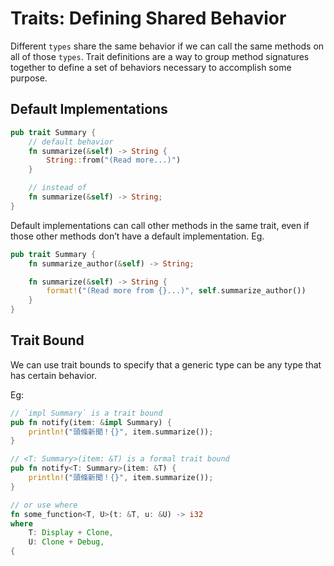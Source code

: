 # Traits: Defining Shared Behavior

Different `types` share the same behavior if we can call the same methods on all of those `types`. Trait definitions are a way to group method signatures together to define a set of behaviors necessary to accomplish some purpose.

## Default Implementations

```rust
pub trait Summary {
    // default behavior
    fn summarize(&self) -> String {
        String::from("(Read more...)")
    }

    // instead of
    fn summarize(&self) -> String;
}
```

Default implementations can call other methods in the same trait, even if those other methods don’t have a default implementation. Eg.

```rust
pub trait Summary {
    fn summarize_author(&self) -> String;

    fn summarize(&self) -> String {
        format!("(Read more from {}...)", self.summarize_author())
    }
}
```

## Trait Bound

We can use trait bounds to specify that a generic type can be any type that has certain behavior.

Eg:

```rust
// `impl Summary` is a trait bound
pub fn notify(item: &impl Summary) {
    println!("頭條新聞！{}", item.summarize());
}

// <T: Summary>(item: &T) is a formal trait bound
pub fn notify<T: Summary>(item: &T) {
    println!("頭條新聞！{}", item.summarize());
}

// or use where
fn some_function<T, U>(t: &T, u: &U) -> i32
where
    T: Display + Clone,
    U: Clone + Debug,
{
```